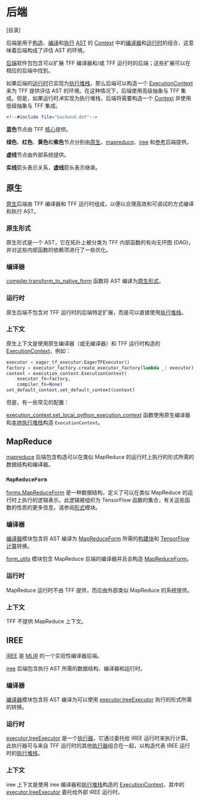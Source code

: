 # 后端

[目录]

后端是用于[构造](tracing.md)、[编译](compilation.md)和[执行](execution.md) [AST](compilation.md#ast) 的 [Context](context.md#context) 中的[编译器](compilation.md#compiler)和[运行时](execution.md#runtime)的组合，这意味着后端构成了评估 AST 的环境。

[后端](https://github.com/tensorflow/federated/blob/main/tensorflow_federated/python/core/backends)软件包包含可以扩展 TFF 编译器和/或 TFF 运行时的后端；这些扩展可以在相应的后端中找到。

如果后端的[运行时](execution.md#runtime)已实现为[执行堆栈](execution.md#execution-stack)，那么后端可以构造一个 [ExecutionContext](context.md#executioncontext) 来为 TFF 提供评估 AST 的环境。在这种情况下，后端使用高级抽象与 TFF 集成。但是，如果运行时*未*实现为执行堆栈，后端将需要构造一个 [Context](context.md#context) 并使用低级抽象与 TFF 集成。

```dot
<!--#include file="backend.dot"-->
```

**蓝色**节点由 TFF [核心](https://github.com/tensorflow/federated/blob/main/tensorflow_federated/python/core)提供。

**绿色**、**红色**、**黄色**和**紫色**节点分别由[原生](#native)、[mapreduce](#mapreduce)、[iree](#iree) 和[参考](#reference)后端提供。

**虚线**节点由外部系统提供。

**实线**箭头表示关系，**虚线**箭头表示继承。

## 原生

[原生](https://github.com/tensorflow/federated/blob/main/tensorflow_federated/python/core/backends/native)后端由 TFF 编译器和 TFF 运行时组成，以便以合理高效和可调试的方式编译和执行 AST。

### 原生形式

原生形式是一个 AST，它在拓扑上被分类为 TFF 内部函数的有向无环图 (DAG)，并对这些内部函数的依赖项进行了一些优化。

### 编译器

[compiler.transform_to_native_form](https://github.com/tensorflow/federated/blob/main/tensorflow_federated/python/core/backends/native/compiler.py) 函数将 AST 编译为[原生形式](#native-form)。

### 运行时

原生后端不包含对 TFF 运行时的后端特定扩展，而是可以直接使用[执行堆栈](execution.md#execution-stack)。

### 上下文

原生上下文是使用原生编译器（或无编译器）和 TFF 运行时构造的 [ExecutionContext](context.md#executioncontext)，例如：

```python
executor = eager_tf_executor.EagerTFExecutor()
factory = executor_factory.create_executor_factory(lambda _: executor)
context = execution_context.ExecutionContext(
    executor_fn=factory,
    compiler_fn=None)
set_default_context.set_default_context(context)
```

但是，有一些常见的配置：

[execution_context.set_local_python_execution_context](https://github.com/tensorflow/federated/blob/main/tensorflow_federated/python/core/backends/native/execution_context.py) 函数使用原生编译器和[本地执行堆栈](execution.md#local-execution-stack)构造 `ExecutionContext`。

## MapReduce

[mapreduce](https://github.com/tensorflow/federated/blob/main/tensorflow_federated/python/core/backends/mapreduce) 后端包含构造可以在类似 MapReduce 的运行时上执行的形式所需的数据结构和编译器。

### `MapReduceForm`

[forms.MapReduceForm](https://github.com/tensorflow/federated/blob/main/tensorflow_federated/python/core/backends/mapreduce/forms.py) 是一种数据结构，定义了可以在类似 MapReduce 的运行时上执行的逻辑表示。此逻辑被组织为 TensorFlow 函数的集合，有关这些函数的性质的更多信息，请参阅[形式](https://github.com/tensorflow/federated/blob/main/tensorflow_federated/python/core/backends/mapreduce/forms.py)模块。

### 编译器

[编译器](https://github.com/tensorflow/federated/blob/main/tensorflow_federated/python/core/backends/mapreduce/compiler.py)模块包含将 AST 编译为 [MapReduceForm](compilation.md#building-block) 所需的[构建块](compilation.md#tensorflow-computation)和 [TensorFlow 计算](#canonicalform)转换。

[form_utils](https://github.com/tensorflow/federated/blob/main/tensorflow_federated/python/core/backends/mapreduce/form_utils.py) 模块包含 MapReduce 后端的编译器并且会构造 [MapReduceForm](#canonicalform)。

### 运行时

MapReduce 运行时不由 TFF 提供，而应由外部类似 MapReduce 的系统提供。

### 上下文

TFF 不提供 MapReduce 上下文。

## IREE

[IREE](https://github.com/google/iree) 是 [MLIR](https://mlir.llvm.org/) 的一个实验性编译器后端。

[iree](https://github.com/tensorflow/federated/blob/main/tensorflow_federated/python/core/backends/iree) 后端包含执行 AST 所需的数据结构、编译器和运行时。

### 编译器

[编译器](https://github.com/tensorflow/federated/blob/main/tensorflow_federated/python/core/backends/iree/compiler.py)模块包含将 AST 编译为可以使用 [executor.IreeExecutor](https://github.com/tensorflow/federated/blob/main/tensorflow_federated/python/core/backends/iree/executor.py) 执行的形式所需的转换。

### 运行时

[executor.IreeExecutor](https://github.com/tensorflow/federated/blob/main/tensorflow_federated/python/core/backends/iree/executor.py) 是一个[执行器](execution.md#executor)，它通过委托给 IREE 运行时来执行计算。此执行器可与来自 TFF 运行时的其他[执行器](execution.md#executor)组合在一起，以构造代表 IREE 运行时的[执行堆栈](execution.md#execution-stack)。

### 上下文

iree 上下文是使用 iree 编译器和[执行堆栈](execution.md#execution-stack)构造的 [ExecutionContext](context.md#executioncontext)，其中的 [executor.IreeExecutor](https://github.com/tensorflow/federated/blob/main/tensorflow_federated/python/core/backends/iree/executor.py) 委托给外部 IREE 运行时。
